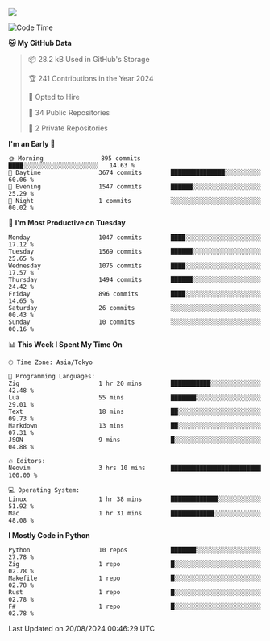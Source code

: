 ![](https://komarev.com/ghpvc/?username=kitagawa-hr)

<!--START_SECTION:waka-->
![Code Time](http://img.shields.io/badge/Code%20Time-1%2C010%20hrs%206%20mins-blue)

**🐱 My GitHub Data** 

> 📦 28.2 kB Used in GitHub's Storage 
 > 
> 🏆 241 Contributions in the Year 2024
 > 
> 💼 Opted to Hire
 > 
> 📜 34 Public Repositories 
 > 
> 🔑 2 Private Repositories 
 > 
**I'm an Early 🐤** 

```text
🌞 Morning                895 commits         ████░░░░░░░░░░░░░░░░░░░░░   14.63 % 
🌆 Daytime                3674 commits        ███████████████░░░░░░░░░░   60.06 % 
🌃 Evening                1547 commits        ██████░░░░░░░░░░░░░░░░░░░   25.29 % 
🌙 Night                  1 commits           ░░░░░░░░░░░░░░░░░░░░░░░░░   00.02 % 
```
📅 **I'm Most Productive on Tuesday** 

```text
Monday                   1047 commits        ████░░░░░░░░░░░░░░░░░░░░░   17.12 % 
Tuesday                  1569 commits        ██████░░░░░░░░░░░░░░░░░░░   25.65 % 
Wednesday                1075 commits        ████░░░░░░░░░░░░░░░░░░░░░   17.57 % 
Thursday                 1494 commits        ██████░░░░░░░░░░░░░░░░░░░   24.42 % 
Friday                   896 commits         ████░░░░░░░░░░░░░░░░░░░░░   14.65 % 
Saturday                 26 commits          ░░░░░░░░░░░░░░░░░░░░░░░░░   00.43 % 
Sunday                   10 commits          ░░░░░░░░░░░░░░░░░░░░░░░░░   00.16 % 
```


📊 **This Week I Spent My Time On** 

```text
🕑︎ Time Zone: Asia/Tokyo

💬 Programming Languages: 
Zig                      1 hr 20 mins        ███████████░░░░░░░░░░░░░░   42.48 % 
Lua                      55 mins             ███████░░░░░░░░░░░░░░░░░░   29.01 % 
Text                     18 mins             ██░░░░░░░░░░░░░░░░░░░░░░░   09.73 % 
Markdown                 13 mins             ██░░░░░░░░░░░░░░░░░░░░░░░   07.31 % 
JSON                     9 mins              █░░░░░░░░░░░░░░░░░░░░░░░░   04.88 % 

🔥 Editors: 
Neovim                   3 hrs 10 mins       █████████████████████████   100.00 % 

💻 Operating System: 
Linux                    1 hr 38 mins        █████████████░░░░░░░░░░░░   51.92 % 
Mac                      1 hr 31 mins        ████████████░░░░░░░░░░░░░   48.08 % 
```

**I Mostly Code in Python** 

```text
Python                   10 repos            ███████░░░░░░░░░░░░░░░░░░   27.78 % 
Zig                      1 repo              █░░░░░░░░░░░░░░░░░░░░░░░░   02.78 % 
Makefile                 1 repo              █░░░░░░░░░░░░░░░░░░░░░░░░   02.78 % 
Rust                     1 repo              █░░░░░░░░░░░░░░░░░░░░░░░░   02.78 % 
F#                       1 repo              █░░░░░░░░░░░░░░░░░░░░░░░░   02.78 % 
```




 Last Updated on 20/08/2024 00:46:29 UTC
<!--END_SECTION:waka-->

